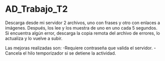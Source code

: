 # AD_Trabajo_T2

Descarga desde mi servidor 2 archivos, uno con frases y otro con enlaces a imágenes.
Después, los lee y los muestra de uno en uno cada 5 segundos.
Si encuentra algún error, descarga la copia remota del archivo de errores, lo actualiza y
lo vuelve a subir.

Las mejoras realizadas son:
  -Requiere contraseña que valida el servidor.
  -Cancela el hilo temporizador si se detiene la actividad.
